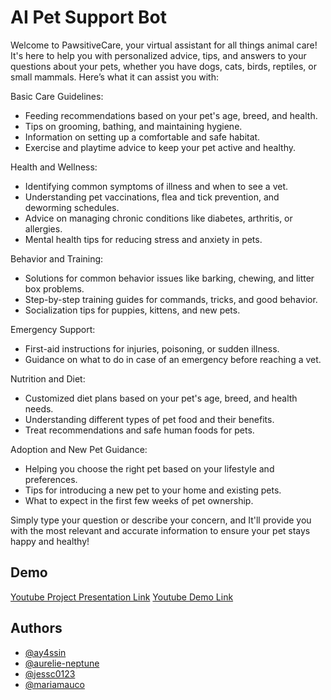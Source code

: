
# AI Pet Support Bot

Welcome to PawsitiveCare, your virtual assistant for all things animal care! It's here to help you with personalized advice, tips, and answers to your questions about your pets, whether you have dogs, cats, birds, reptiles, or small mammals. Here’s what it can assist you with:

Basic Care Guidelines:
- Feeding recommendations based on your pet's age, breed, and health.
- Tips on grooming, bathing, and maintaining hygiene.
- Information on setting up a comfortable and safe habitat.
- Exercise and playtime advice to keep your pet active and healthy.
    
Health and Wellness:
- Identifying common symptoms of illness and when to see a vet.
- Understanding pet vaccinations, flea and tick prevention, and deworming schedules.
- Advice on managing chronic conditions like diabetes, arthritis, or allergies.
- Mental health tips for reducing stress and anxiety in pets.
    
Behavior and Training:
- Solutions for common behavior issues like barking, chewing, and litter box problems.
- Step-by-step training guides for commands, tricks, and good behavior.
- Socialization tips for puppies, kittens, and new pets.

Emergency Support:
- First-aid instructions for injuries, poisoning, or sudden illness.
- Guidance on what to do in case of an emergency before reaching a vet.

Nutrition and Diet:
- Customized diet plans based on your pet's age, breed, and health needs.
- Understanding different types of pet food and their benefits.
- Treat recommendations and safe human foods for pets.
    
Adoption and New Pet Guidance:
- Helping you choose the right pet based on your lifestyle and preferences.
- Tips for introducing a new pet to your home and existing pets.
- What to expect in the first few weeks of pet ownership.
    
Simply type your question or describe your concern, and It'll provide you with the most relevant and accurate information to ensure your pet stays happy and healthy!

## Demo

[Youtube Project Presentation Link](https://www.youtube.com/watch?v=sez8nLjj1-0)
[Youtube Demo Link](https://www.youtube.com/watch?v=hYMtwLaoFxs)

## Authors

- [@ay4ssin](https://www.github.com/ay4ssin)
- [@aurelie-neptune](https://www.github.com/aurelie-neptune)
- [@jessc0123](https://www.github.com/jessc0123)
- [@mariamauco](https://www.github.com/mariamauco)

